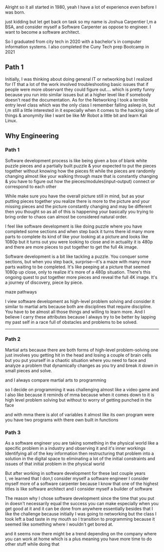 Alright so it all started in 1980, yeah I have a lot of experience even before I was born. 

just kidding but let get back on task so my name is Joshua Carpentier I,m a BSA, and consider myself a Software Carpenter as oppose to engineer. I want to become a software architect.  

  
So I graduated from city tech in 2020 with a bachelor's in computer information systems. I also completed the Cuny Tech prep Bootcamp in 2021



## Path 1
  
Initially, I was thinking about doing general IT or networking but I realized for IT that a lot of the work involved troubleshooting basic issues that if people were more observant they could figure out…. which is pretty funny because you run into similar issues but at a higher level like if somebody doesn't read the documentation. As for the Networking I took a terrible entry level class which was the only class I remember falling asleep in, but I,m still a little interested in it  especially when it comes to the hacking side of things  & anonymity like I want be like Mr Robot a little bit and learn Kali Linux.








## Why Engineering  

### Path 1

  
Software development process is like being given a box of blank white puzzle pieces and a partially built puzzle & your expected to put the pieces together without knowing how the pieces fit while the pieces are randomly changing almost like your walking through maze that is constantly changing & you have to figure out how the pieces/modules(input-output) connect or correspond to each other  

  
While make sure you have the overall picture still in mind, but as your putting pieces together you realize there is more to the picture and your missing pieces and the picture constantly changing and may be different then you thought so as all of this is happening your basically you trying to bring order to chaos can almost be considered natural order.




I feel like software development is like doing puzzle where you have completed some sections and when step back it turns there id many more parts to complete its kind of like your looking at a picture and looks like 1080p but it turns out you were looking to close and in actuality it is 480p and there are more pieces to put together to get the full 4k image.  



  
Software development is a bit like tackling a puzzle. You conquer some sections, but when you step back, surprise—it's a maze with many more parts waiting to be completed. It's like peeping at a picture that seemed 1080p up close, only to realize it's more of a 480p situation. There's this ongoing quest to put together more pieces and reveal the full 4K image. It's a journey of discovery, piece by piece.

maze pathways

 I view software development as high-level problem solving and consider it similar to martial arts because both are disciplines that require discipline. You have to be almost all those things and willing to learn more. And I believe I carry these attributes because I always try to be better by lapping my past self in a race full of obstacles and problems to be solved. 



--- 

### Path 2
  
Martial arts because there are both forms of high-level problem-solving one just involves you getting hit in the head and losing a couple of brain cells but you put yourself in a chaotic situation where you need to face and analyze a problem that dynamically changes as you try and break it down in small pieces and solve.


and I always compare martial arts to programming  
  

  
so I decide on programming it was challenging almost like a video game and  
I also like because it reminds of mma because when it comes down to it is high level problem solving but without to worry of getting punched in the face  
  
and with mma there is alot of variables it almost like its own program were you have two programs with there own built in functions


### Path 3
As a software engineer you are taking something in the physical world like a specific problem in a industry and observing it and it's inner workings  
Identifying all of the key information then restructuring that problem into a solution in the digital space to eliminating a lot of the initial constraints and issues of that initial problem in the physical world  
  
  
But after working in software development for these last couple years  
I, ve learned that I don,t consider myself a software engineer I consider myself more of a software carpenter because I know that one of the highest titles is like software architect and I consider myself a builder of software


The reason why I chose software development since the time that you put in doesn't necessarily equal the success you can make especially when you get good at it and it can be done from anywhere essentially besides that I like the challenge because initially I was going to networking but the class I took left a bad taste in my mouth so I transition to programming because it seemed like something where I wouldn't get bored at.  
  
and it seems now there might be a trend depending on the company where you can work at home which is a plus meaning you have more time to do other stuff while doing that